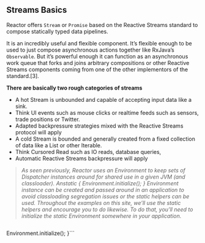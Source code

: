 
## Streams Basics

Reactor offers `Stream` or `Promise` based on the Reactive Streams standard to compose statically typed data pipelines.

It is an incredibly useful and flexible component. It’s flexible enough to be used to just compose asynchronous actions together like RxJava’s `Observable`. But it’s powerful enough it can function as an asynchronous work queue that forks and joins arbitrary compositions or other Reactive Streams components coming from one of the other implementors of the standard.[3].

**There are basically two rough categories of streams**

* A hot Stream is unbounded and capable of accepting input data like a sink.
 * Think UI events such as mouse clicks or realtime feeds such as sensors, trade positions or Twitter.
 * Adapted backpressure strategies mixed with the Reactive Streams protocol will apply
* A cold Stream is bounded and generally created from a fixed collection of data like a List or other Iterable.
 * Think Cursored Read such as IO reads, database queries,
 * Automatic Reactive Streams backpressure will apply

> *As seen previously, Reactor uses an Environment to keep sets of Dispatcher instances around for shared use in a given JVM (and classloader). Anstatic {
  Environment.initialize();
} Environment instance can be created and passed around in an application to avoid classloading segregation issues or the static helpers can be used. Throughout the examples on this site, we’ll use the static helpers and encourage you to do likewise. To do that, you’ll need to initialize the static Environment somewhere in your application.*

> ```static {
  Environment.initialize();
}```